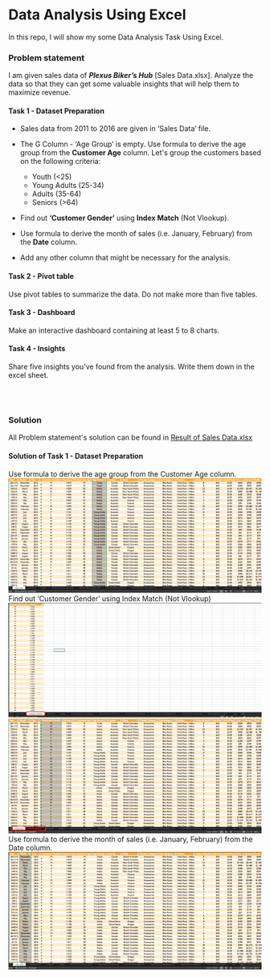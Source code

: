 # Data Analysis Using Excel
 In this repo, I will show my some Data Analysis Task Using Excel.

 ### Problem statement

I am given sales data of ***Plexus Biker’s Hub*** [Sales Data.xlsx]. Analyze the data so that they can get some valuable insights that will help them to maximize revenue. 


#### Task 1 - Dataset Preparation
- Sales data from 2011 to 2016 are given in ‘Sales Data’ file. 
- The G Column - ‘Age Group’ is empty. Use formula to derive the age group from the **Customer Age** column. Let's group the customers based on the following criteria:
  
  - Youth (<25)
  - Young Adults (25-34)
  - Adults (35-64)
  - Seniors (>64)
  
- Find out **‘Customer Gender’** using **Index Match** (Not Vlookup).  
- Use formula to derive the month of sales (i.e. January, February) from the **Date** column.
- Add any other column that might be necessary for the analysis. 

#### Task 2 - Pivot table 
Use pivot tables to summarize the data. Do not make more than five tables. 

#### Task 3 - Dashboard
Make an interactive dashboard containing at least 5 to 8 charts. 

#### Task 4 - Insights
Share five insights you’ve found from the analysis. Write them down in the excel sheet.   

<br>
<br>

### Solution

All Problem statement's solution can be found in [Result of Sales Data.xlsx](https://github.com/mdforhadcse/Data_Analysis_Using_Excel/blob/main/Result%20of%20Sales%20Data.xlsx)
<br>

#### Solution of Task 1 - Dataset Preparation
Use formula to derive the age group from the Customer Age column.<br>
![Use formula to derive the age group from the Customer Age column.](https://github.com/mdforhadcse/Data_Analysis_Using_Excel/blob/main/images/Task%201/1.%20Age%20Group.png "Age group")
Find out ‘Customer Gender’ using Index Match (Not Vlookup)<br>
![Finding out ‘Customer Gender’ using Index Match (Not Vlookup)](https://github.com/mdforhadcse/Data_Analysis_Using_Excel/blob/main/images/Task%201/2.%20Customer%20Gender%20sheet.png "Customer Gender sheet") 
<br>
![After Finding ‘Customer Gender’ using Index Match](https://github.com/mdforhadcse/Data_Analysis_Using_Excel/blob/main/images/Task%201/2.%20Customer%20Gender.png "Customer Gender")
<br>
Use formula to derive the month of sales (i.e. January, February) from the Date column.<br>
![Using formula to derive the month of sales](https://github.com/mdforhadcse/Data_Analysis_Using_Excel/blob/main/images/Task%201/3.%20Month%20of%20Sales.png "Month of Sales")
<br>



